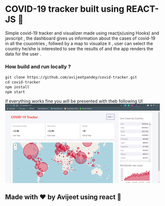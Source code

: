 # COVID-19 tracker built using REACT-JS :tada:
Simple covid-19 tracker and visualizer made using reactjs(using Hooks) and javscript , the dashboard gives us information about the cases of covid-19 in all the couontries , follwed by a map to visualize it , user can select the country he/she is interested to see the results of and the app renders the data for the user .


### How build and run locally ?
```
git clone https://github.com/avijeetpandey/covid-tracker.git
cd covid-tracker
npm install
npm start
```

if everything works fine you will be presented with theb following UI <br>
<img src="screenshots/ui.png" alt="ui" />


## Made with ❤ by Avijeet using react :muscle: